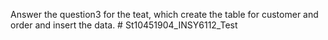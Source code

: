 Answer the question3 for the teat, which create the table for customer and order and insert the data. # St10451904_INSY6112_Test
